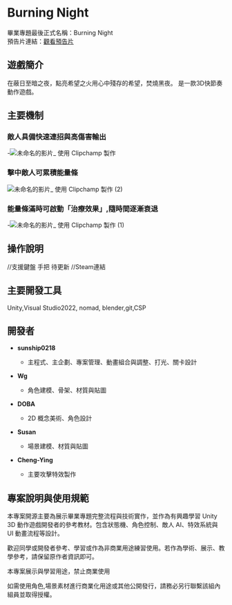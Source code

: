 # Burning Night 

畢業專題最後正式名稱：Burning Night  
預告片連結：[觀看預告片](https://youtu.be/RZSAlYSrwRk?si=sYPP82SLPman-fMR)

##  遊戲簡介
在蔽日至暗之夜，點亮希望之火用心中殘存的希望，焚燒黑夜。
是一款3D快節奏動作遊戲。
## 主要機制
###  **敵人具備快速連招與高傷害輸出**

-![未命名的影片_ 使用 Clipchamp 製作](https://github.com/user-attachments/assets/9204599f-bb94-46a9-bb39-b4bd088f3a62)

 ###  **擊中敵人可累積能量條**
 ![未命名的影片_ 使用 Clipchamp 製作 (2)](https://github.com/user-attachments/assets/9de4484e-20aa-4511-8b22-e2c9f66cd9f2)


 ###  **能量條滿時可啟動「治療效果」,隨時間逐漸衰退**
 -![未命名的影片_ 使用 Clipchamp 製作 (1)](https://github.com/user-attachments/assets/6f15586b-9c2c-482b-8495-7ea27c86edc5)

## 操作說明
//支援鍵盤 手把 待更新
//Steam連結



## 主要開發工具
Unity,Visual Studio2022, nomad, blender,git,CSP
##  開發者
- **sunship0218**
   - 主程式、主企劃、專案管理、動畫組合與調整、打光、關卡設計

- **Wg**
   - 角色建模、骨架、材質與貼圖

- **DOBA**
    - 2D 概念美術、角色設計

- **Susan**
  - 場景建模、材質與貼圖

- **Cheng-Ying**
    - 主要攻擊特效製作
## 專案說明與使用規範

本專案開源主要為展示畢業專題完整流程與技術實作，並作為有興趣學習 Unity 3D 動作遊戲開發者的參考教材。包含狀態機、角色控制、敵人 AI、特效系統與 UI 動畫流程等設計。

歡迎同學或開發者參考、學習或作為非商業用途練習使用。若作為學術、展示、教學參考，請保留原作者資訊即可。

本專案展示與學習用途，禁止商業使用

如需使用角色,場景素材進行商業化用途或其他公開發行，請務必另行聯繫該組內組員並取得授權。

